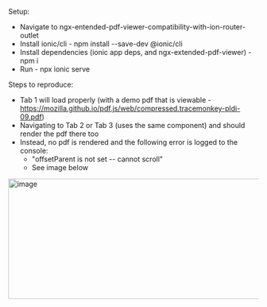 Setup:
 - Navigate to ngx-entended-pdf-viewer-compatibility-with-ion-router-outlet
 - Install ionic/cli - npm install --save-dev @ionic/cli
 - Install dependencies (ionic app deps, and ngx-extended-pdf-viewer) - npm i
 - Run - npx ionic serve

Steps to reproduce:
 - Tab 1 will load properly (with a demo pdf that is viewable - https://mozilla.github.io/pdf.js/web/compressed.tracemonkey-pldi-09.pdf)
 - Navigating to Tab 2 or Tab 3 (uses the same component) and should render the pdf there too
 - Instead, no pdf is rendered and the following error is logged to the console:
   - "offsetParent is not set -- cannot scroll"
   - See image below

<img width="678" height="242" alt="image" src="https://github.com/user-attachments/assets/503c119a-62f6-4c48-ac37-fa32f8d0ade7" />
